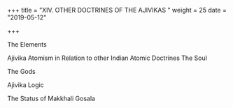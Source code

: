+++
title = "XIV. OTHER DOCTRINES OF THE AJIVIKAS "
weight = 25
date = "2019-05-12"

+++



The Elements 

Ajivika Atomism in Relation to other Indian Atomic Doctrines The Soul 

The Gods 

Ajivika Logic 

The Status of Makkhali Gosala 
